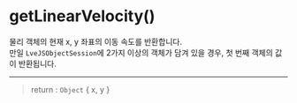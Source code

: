 # getLinearVelocity()

물리 객체의 현재 x, y 좌표의 이동 속도를 반환합니다.  
만일 `LveJSObjectSession`에 2가지 이상의 객체가 담겨 있을 경우, 첫 번째 객체의 값이 반환됩니다.

---

> return : `Object` { x, y }